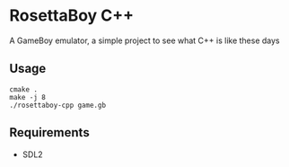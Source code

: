 RosettaBoy C++
==============
A GameBoy emulator, a simple project to see what C++ is like these days

Usage
-----
```
cmake .
make -j 8
./rosettaboy-cpp game.gb
```

Requirements
------------
- SDL2
